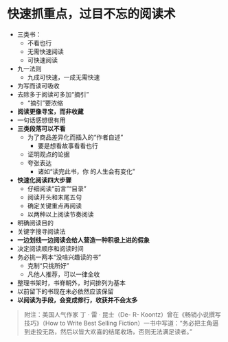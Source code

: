 # 快速抓重点，过目不忘的阅读术

- 三类书：
  - 不看也行
  - 无需快速阅读
  - 可快速阅读
- 九一法则
  - 九成可快速，一成无需快速
- 为写而读可吸收
- 去除多于阅读可多加“摘引”
  - “摘引”要浓缩
- **阅读更像寻宝，而非收藏**
- 一句话感想很有用
- **三类段落可以不看**
  - 为了商品差异化而插入的“作者自述”
    - 要是想看故事看看也行 
  - 证明观点的论据
  - 夸张表达
    - 诸如“读完此书，你 的人生会有变化”
- **快速化阅读四大步骤**
  - 仔细阅读“前言”“目录”
  - 阅读开头和末尾五句
  - 确定关键重点再阅读
  - 以两种以上阅读节奏阅读
- 明确阅读目的
- 关键字搜寻阅读法
- **一边划线一边阅读会给人营造一种积极上进的假象**
- 决定阅读顺序和阅读时间
- 务必挑一两本“没啥兴趣读的书”
  - 克制“只挑所好”
  - 凡他人推荐，可以一律全收
- 整理书架时，书脊朝外，时间排列为基本
- 以前留下的书现在未必依然应该保留
- **以阅读为手段，会变成修行，收获并不会太多**

> 附注：美国人气作家 丁 · 雷 · 昆士（De- R- Koontz）曾在《畅销小说撰写技巧》（How to Write Best Selling Fiction）一书中写道：“务必把主角逼到走投无路，然后以皆大欢喜的结尾收场，否则无法满足读者。”